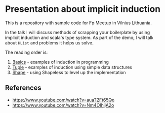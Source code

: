 # Presentation about implicit induction

This is a repository with sample code for Fp Meetup in Vilnius Lithuania.

In the talk I will discuss methods of scrapping your boilerplate
by using implicit induction and scala's type system. As part of the demo, 
I will talk about `HList` and problems it helps us solve.  

The reading order is:

1. [Basics](src/main/scala/Presentation/Basics.sc) - examples of induction in programming
2. [Tuple](src/main/scala/Presentation/Tuple.sc) - examples of induction using simple data structures
3. [Shape](src/main/scala/Presentation/Shape.sc) - using Shapeless to level up the implementation

## References

- https://www.youtube.com/watch?v=auaT2Ft65Qo
- https://www.youtube.com/watch?v=Nm4OIhjjA2o